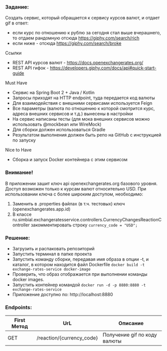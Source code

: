 ### Задание:
Создать сервис, который обращается к сервису курсов валют, и отдает gif в ответ:

- если курс по отношению к рублю за сегодня стал выше вчерашнего, то отдаем рандомную отсюда https://giphy.com/search/rich 
- если ниже - отсюда https://giphy.com/search/broke 

Ссылки
- REST API курсов валют - https://docs.openexchangerates.org/ 
- REST API гифок - https://developers.giphy.com/docs/api#quick-start-guide 

Must Have
- Сервис на Spring Boot 2 + Java / Kotlin
- Запросы приходят на HTTP endpoint, туда передается код валюты
- Для взаимодействия с внешними сервисами используется Feign
- Все параметры (валюта по отношению к которой смотрится курс, адреса внешних сервисов и т.д.) вынесены в настройки
- На сервис написаны тесты (для мока внешних сервисов можно использовать @mockbean или WireMock)
- Для сборки должен использоваться Gradle
- Результатом выполнения должен быть репо на GitHub с инструкцией по запуску

Nice to Have
- Сборка и запуск Docker контейнера с этим сервисом

### Внимание!
В приложении зашит ключ api openexchangerates.org базового уровня. 
Доступ возможен только к курсам валют относительно USD. 
При использовании ключа с более широким доступом, необходимо: 
1. Заменить в .properties файлах (в т.ч. тестовых) ключ (openexchangerates.app.id)
2. В классе ru.simbial.exchangeratesservice.controllers.CurrencyChangesReactionController закомментировать строку `currency_code = "USD";`

### Решение:
- Загрузить и распаковать репозиторий
- Запустить терминал в папке проекта
- Запустить команду сборки, передавая имя образа в опции -t, и каталог, в котором находится файл Dockerfile
`docker build -t exchange-rates-service docker-image`
- Проверить, что образ отображается при выполнении команды docker images.
- Запустить контейнер командой
`docker run -d -p 8880:8880 -t exchange-rates-service`
- Приложение доступно по: http://localhost:8880

### Endpoints:
| First Метод  | UrL  | Описание |
| ------------- | ------------- |------------- |
| GET  | /reaction/{currency_code}  |Получение gif по коду валюты |

